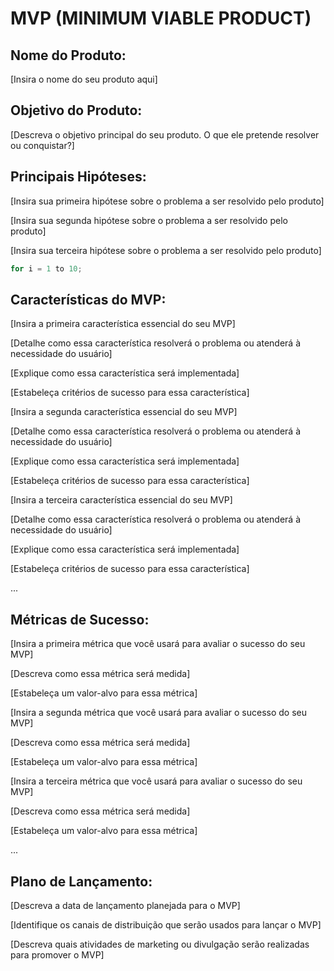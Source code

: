 # MVP (MINIMUM VIABLE PRODUCT)

## Nome do Produto:

[Insira o nome do seu produto aqui]

## Objetivo do Produto:

[Descreva o objetivo principal do seu produto. O que ele pretende resolver ou conquistar?]

## Principais Hipóteses:

[Insira sua primeira hipótese sobre o problema a ser resolvido pelo produto]

[Insira sua segunda hipótese sobre o problema a ser resolvido pelo produto]

[Insira sua terceira hipótese sobre o problema a ser resolvido pelo produto]

```javascript
for i = 1 to 10;
```

## Características do MVP:

[Insira a primeira característica essencial do seu MVP]

[Detalhe como essa característica resolverá o problema ou atenderá à necessidade do usuário]

[Explique como essa característica será implementada]

[Estabeleça critérios de sucesso para essa característica]

[Insira a segunda característica essencial do seu MVP]

[Detalhe como essa característica resolverá o problema ou atenderá à necessidade do usuário]

[Explique como essa característica será implementada]

[Estabeleça critérios de sucesso para essa característica]

[Insira a terceira característica essencial do seu MVP]

[Detalhe como essa característica resolverá o problema ou atenderá à necessidade do usuário]

[Explique como essa característica será implementada]

[Estabeleça critérios de sucesso para essa característica]

...

## Métricas de Sucesso:

[Insira a primeira métrica que você usará para avaliar o sucesso do seu MVP]

[Descreva como essa métrica será medida]

[Estabeleça um valor-alvo para essa métrica]

[Insira a segunda métrica que você usará para avaliar o sucesso do seu MVP]

[Descreva como essa métrica será medida]

[Estabeleça um valor-alvo para essa métrica]

[Insira a terceira métrica que você usará para avaliar o sucesso do seu MVP]

[Descreva como essa métrica será medida]

[Estabeleça um valor-alvo para essa métrica]

...

## Plano de Lançamento:

[Descreva a data de lançamento planejada para o MVP]

[Identifique os canais de distribuição que serão usados para lançar o MVP]

[Descreva quais atividades de marketing ou divulgação serão realizadas para promover o MVP]